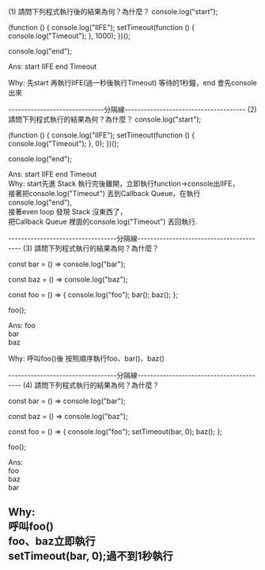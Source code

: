 (1) 請問下列程式執行後的結果為何？為什麼？
console.log("start");

(function () {
  console.log("IIFE");
  setTimeout(function () {
    console.log("Timeout");
  }, 1000);
})();

console.log("end");

Ans:
start
IIFE
end
Timeout

Why:
先start
再執行IIFE(過一秒後執行Timeout)
等待的1秒鐘，end 會先console出來


------------------------------分隔線--------------------------------------
(2) 請問下列程式執行的結果為何？為什麼？
console.log("start");

(function () {
  console.log("IIFE");
  setTimeout(function () {
    console.log("Timeout");
  }, 0);
})();

console.log("end");

Ans:
start
IIFE
end
Timeout<br>
Why:
start先進 Stack 執行完後離開，立即執行function->console出IIFE，<br>
接著把console.log("Timeout") 丟到Callback Queue，在執行console.log("end"),<br>
接著even loop 發現 Stack 沒東西了，<br>
把Callback Queue 裡面的console.log("Timeout") 丟回執行.<br>

----------------------------------分隔線-----------------------------------------
(3) 請問下列程式執行的結果為何？為什麼？


const bar = () => console.log("bar");

const baz = () => console.log("baz");

const foo = () => {
  console.log("foo");
  bar();
  baz();
};

foo();

Ans:
foo <br>
bar <br>
baz <br>

Why:
呼叫foo()後
按照順序執行foo、bar()、baz()

----------------------------------分隔線-----------------------------------------
(4) 請問下列程式執行的結果為何？為什麼？

const bar = () => console.log("bar");

const baz = () => console.log("baz");

const foo = () => {
  console.log("foo");
  setTimeout(bar, 0);
  baz();
};

foo();

Ans: <br>
foo <br>
baz <br>
bar <br>

Why: <br>
呼叫foo() <br>
foo、baz立即執行 <br>
setTimeout(bar, 0);過不到1秒執行 <br>
--------------------------------------------------------------------------
